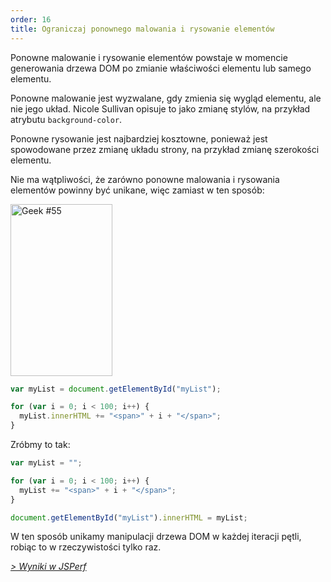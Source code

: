 ```yaml
---
order: 16
title: Ograniczaj ponownego malowania i rysowanie elementów
---
```


Ponowne malowanie i rysowanie elementów powstaje w momencie generowania drzewa DOM po zmianie właściwości elementu lub samego elementu.

Ponowne malowanie jest wyzwalane, gdy zmienia się wygląd elementu, ale nie jego układ. Nicole Sullivan opisuje to jako zmianę stylów, na przykład atrybutu `background-color`.

Ponowne rysowanie jest najbardziej kosztowne, ponieważ jest spowodowane przez zmianę układu strony, na przykład zmianę szerokości elementu.

Nie ma wątpliwości, że zarówno ponowne malowania i rysowania elementów powinny być unikane, więc zamiast w ten sposób:

<div class="img-right">
  <img id="geek-55" class="icos-geek" src="http://browserdiet.com/img/55.png" alt="Geek #55" width="163" height="275" />
</div>

```js
var myList = document.getElementById("myList");

for (var i = 0; i < 100; i++) {
  myList.innerHTML += "<span>" + i + "</span>";
}
```

Zróbmy to tak:

```js
var myList = "";

for (var i = 0; i < 100; i++) {
  myList += "<span>" + i + "</span>";
}

document.getElementById("myList").innerHTML = myList;
```

W ten sposób unikamy manipulacji drzewa DOM w każdej iteracji pętli, robiąc to w rzeczywistości tylko raz.

*[> Wyniki w JSPerf](http://jsperf.com/browser-diet-dom-manipulation)*
